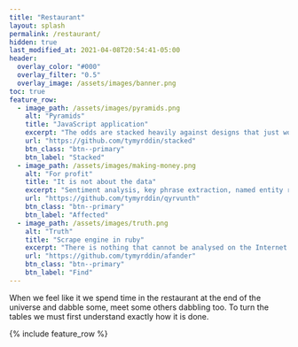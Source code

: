 ```yaml
---
title: "Restaurant"
layout: splash
permalink: /restaurant/
hidden: true
last_modified_at: 2021-04-08T20:54:41-05:00
header:
  overlay_color: "#000"
  overlay_filter: "0.5"
  overlay_image: /assets/images/banner.png
toc: true
feature_row:
  - image_path: /assets/images/pyramids.png
    alt: "Pyramids"
    title: "JavaScript application"
    excerpt: "The odds are stacked heavily against designs that just work."
    url: "https://github.com/tymyrddin/stacked"
    btn_class: "btn--primary"
    btn_label: "Stacked"
  - image_path: /assets/images/making-money.png
    alt: "For profit"
    title: "It is not about the data"
    excerpt: "Sentiment analysis, key phrase extraction, named entity recognition, language detection ..."
    url: "https://github.com/tymyrddin/qyrvunth"
    btn_class: "btn--primary"
    btn_label: "Affected"
  - image_path: /assets/images/truth.png
    alt: "Truth"
    title: "Scrape engine in ruby"
    excerpt: "There is nothing that cannot be analysed on the Internet. It's mind-blowing."
    url: "https://github.com/tymyrddin/afander"
    btn_class: "btn--primary"
    btn_label: "Find"      
---
```


When we feel like it we spend time in the restaurant at the end of the universe and dabble some, meet some others dabbling too. To turn the tables we must first understand exactly how it is done.

{% include feature_row %}